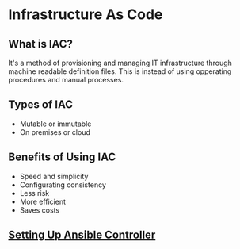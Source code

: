# Infrastructure As Code

## What is IAC?
It's a method of provisioning and managing IT infrastructure through machine readable definition files. This is instead of using opperating procedures and manual processes.

## Types of IAC
- Mutable or immutable
- On premises or cloud 

## Benefits of Using IAC
+ Speed and simplicity
+ Configurating consistency
+ Less risk
+ More efficient
+ Saves costs

## [Setting Up Ansible Controller](creating_ansible_controller.md)